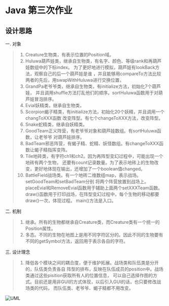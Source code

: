 # Java 第三次作业
## 设计思路
一. 对象
>1. Creature生物类，有表示位置的Position域。
>2. Huluwa葫芦娃类，继承自生物类，有名字、颜色、等级rank和再葫芦娃数组中的下标index。
>为了更好地进行模拟，葫芦娃有lookBack方法，观察自己的后一个葫芦娃是谁
>，并且能够用compareTo方法比较两者的先后，用swapWithHuluwa进行交换位置，
>3. GrandPa老爷爷类，继承自生物类，有initialize方法，初始化7个葫芦娃，
>并且调用shuffle方法打乱他们的顺序。sortHuluwa函数用于对葫芦娃冒泡排序。
>4. Evial妖精类，继承自生物类，
>5. Scorpion蝎子精类，有initialize方法，初始化20个妖精，并且调用一个changToXXX函数
>改变阵型。有七个changeToXXX方法，改变阵型。
>6. Snake蛇精类，继承自妖精类。
>7. GoodTeam正义阵营，有老爷爷对象和葫芦娃数组。有sortHuluwa函数，让老爷爷
>对葫芦娃排序。
>8. BadTeam邪恶阵营，有蝎子精、蛇精、妖怪数组。有changeToXXX函数让蝎子精指挥变阵。
>9. Tile地砖类，有字符ch1和ch2。因为再阵型变幻过程中，可能出现一个地砖有两个生物，
>还要有count记录数量。为了表示地砖上的生物改变，更好地体现在输出，还增加了一个boolean值changed。
>10. BattleField战场类。有一个地砖二维数组map，表示战场。setGoodTeam和setBadTeam分别
>将两个阵营放置到战场上。placeEvial和RemoveEvial函数用于辅助上面两个setXXXTeam函数。
>draw()函数用于打印战场，在阵型变幻过程中，每个生物的移动都要draw()一次，体现过程。
>main()方法是入口。

二. 机制
> 1. 继承。所有的生物都继承自Creature类，而Creature类有一个统一的Position属性。
> 2. 多态。不同的生物在地图上是用不同字符区分的。因此不同的生物要有不同的getSymbol方法，返回用于表示各自的字符。

三. 设计理念
> 1. 降低各个模块之间的耦合度，便于维护拓展。战场类和队伍类是分开的，队伍类负责各自
>阵型的排布，反映在队伍成员的position中。战场类通过这些pisition获取所有人的位置信息，
>可以自己选择作图的方式。目前还是用非GUI的方式体现，以后引入GUI的话，也只要修改战场类的代码，
>而队伍类、老爷爷、蝎子精都不用改变。

![UML](https://github.com/mqchenliang/java-2019-homeworks/blob/master/3-OOPAdvanced/%E9%99%88%E5%96%84%E6%A2%81-171860525/Uml.png)
